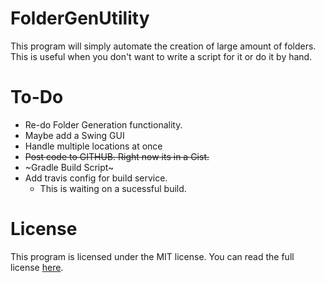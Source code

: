 FolderGenUtility
================

This program will simply automate the creation of large amount of folders. This is useful when you don't want to write a script for it or do it by hand.

To-Do
===
* Re-do Folder Generation functionality.
* Maybe add a Swing GUI
* Handle multiple locations at once
* ~~Post code to GITHUB. Right now its in a Gist.~~
* ~Gradle Build Script~
* Add travis config for build service.
  * This is waiting on a sucessful build.


License
===
This program is licensed under the MIT license. You can read the full license [here](https://raw.githubusercontent.com/carharttjimmy/FolderGenUtility/master/LICENSE).
